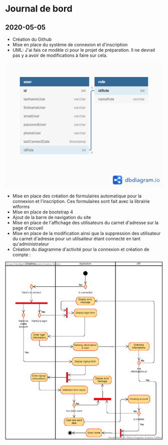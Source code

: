 # Journal de bord

## 2020-05-05

- Création du Github
- Mise en place du système de connexion et d'inscription
- UML: J'ai fais ce modèle ci pour le projet de préparation. Il ne devrait pas y a avoir de modifications à faire sur cela.
  
![modèle](static/img/model.png)

- Mise en place des création de formulaires automatique pour la connexion et l'inscription. Ces formulaires sont fait avec la librairie wtforms
- Mise en place de bootstrap 4
- Ajout de la barre de navigation du site
- Mise en place de l'affichage des utilisateurs du carnet d'adresse sur la page d'accueil
- Mise en place de la modification ainsi que la suppression des utilisateur du carnet d'adresse pour un utilsaiteur étant connecté en tant qu'administrateur
- Création du diagramme d'activité pour la connexion et création de compte :

![diagram](static/img/diagram.png)